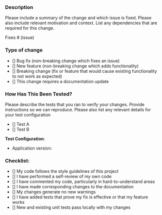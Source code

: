 ### Description

Please include a summary of the change and which issue is fixed. Please also include relevant motivation and context. List any dependencies that are required for this change.

Fixes # (issue)

### Type of change

- [] Bug fix (non-breaking change which fixes an issue)
- [] New feature (non-breaking change which adds functionality)
- [] Breaking change (fix or feature that would cause existing functionality to not work as expected)
- [] This change requires a documentation update

### How Has This Been Tested?

Please describe the tests that you ran to verify your changes. Provide instructions so we can reproduce. Please also list any relevant details for your test configuration

- [] Test A
- [] Test B

**Test Configuration**:
* Application version:

### Checklist:

- [] My code follows the style guidelines of this project
- [] I have performed a self-review of my own code
- [] I have commented my code, particularly in hard-to-understand areas
- [] I have made corresponding changes to the documentation
- [] My changes generate no new warnings
- [] I have added tests that prove my fix is effective or that my feature works
- [] New and existing unit tests pass locally with my changes
